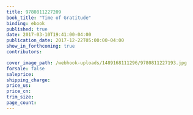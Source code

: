 ```yaml
---
title: 9780811227209
book_title: "Time of Gratitude"
binding: ebook
published: true
date: 2017-03-10T19:41:00-04:00
publication_date: 2017-12-22T05:00:00-04:00
show_in_forthcoming: true
contributors:

cover_image_path: /webhook-uploads/1489168111296/9780811227193.jpg
forsale: false
saleprice:
shipping_charge:
price_us:
price_cn:
trim_size:
page_count:
---
```


